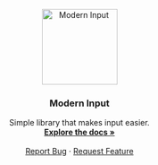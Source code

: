 <a name="readme-top"></a>

<div align="center">
  <a href="https://github.com/infernox-dev/moderninput">
    <img src="logo.png" alt="Modern Input" width="135" height="135">
  </a>

  <h3 align="center">Modern Input</h3>

  <p align="center">
    Simple library that makes input easier.
    <br />
    <a href="https://moderninput-docs.inxon.space/"><strong>Explore the docs »</strong></a>
    <br />
    <br />
    <a href="https://github.com/infernox-dev/moderninput/issues/">Report Bug</a>
    ·
    <a href="https://github.com/infernox-dev/moderninput/issues/">Request Feature</a>
  </p>
</div>
